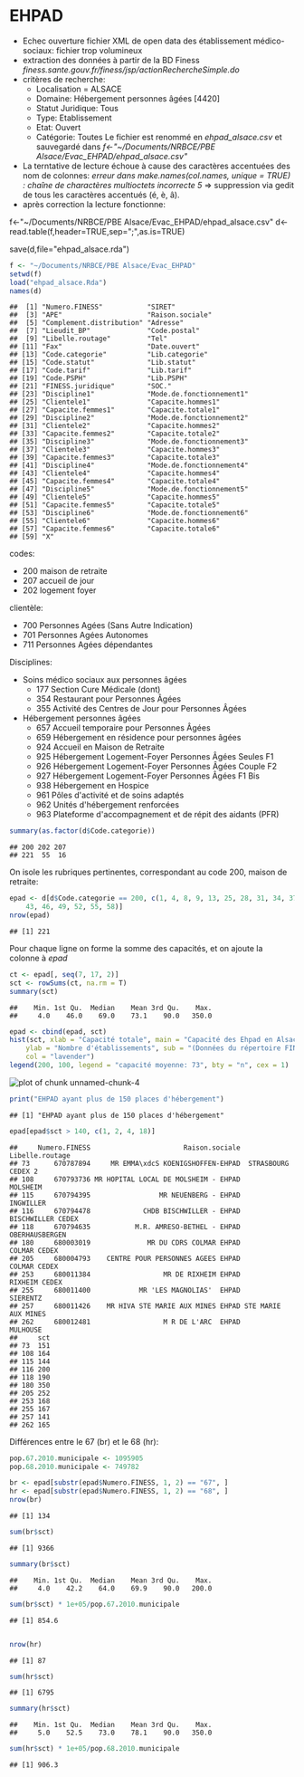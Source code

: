 EHPAD
========================================================

- Echec ouverture fichier XML de open data des établissement médico-sociaux: fichier trop volumineux
- extraction des données à partir de la BD Finess *finess.sante.gouv.fr/finess/jsp/actionRechercheSimple.do*
- critères de recherche: 
  - Localisation = ALSACE
  - Domaine: Hébergement personnes âgées [4420]
  - Statut Juridique: Tous
  - Type: Etablissement
  - Etat: Ouvert
  - Catégorie: Toutes
Le fichier est renommé en *ehpad_alsace.csv* et sauvegardé dans *f<-"~/Documents/NRBCE/PBE Alsace/Evac_EHPAD/ehpad_alsace.csv"*
- La terntative de lecture échoue à cause des caractères accentuées des nom de colonnes: *erreur dans make.names(col.names, unique = TRUE) :  chaîne de charactères multioctets incorrecte 5* => suppression via gedit de tous les caractères accentués (é, è, â).
- après correction la lecture fonctionne:

f<-"~/Documents/NRBCE/PBE Alsace/Evac_EHPAD/ehpad_alsace.csv"
d<-read.table(f,header=TRUE,sep=";",as.is=TRUE)

save(d,file="ehpad_alsace.rda")

```r
f <- "~/Documents/NRBCE/PBE Alsace/Evac_EHPAD"
setwd(f)
load("ehpad_alsace.Rda")
names(d)
```

```
##  [1] "Numero.FINESS"           "SIRET"                  
##  [3] "APE"                     "Raison.sociale"         
##  [5] "Complement.distribution" "Adresse"                
##  [7] "Lieudit_BP"              "Code.postal"            
##  [9] "Libelle.routage"         "Tel"                    
## [11] "Fax"                     "Date.ouvert"            
## [13] "Code.categorie"          "Lib.categorie"          
## [15] "Code.statut"             "Lib.statut"             
## [17] "Code.tarif"              "Lib.tarif"              
## [19] "Code.PSPH"               "Lib.PSPH"               
## [21] "FINESS.juridique"        "SOC."                   
## [23] "Discipline1"             "Mode.de.fonctionnement1"
## [25] "Clientele1"              "Capacite.hommes1"       
## [27] "Capacite.femmes1"        "Capacite.totale1"       
## [29] "Discipline2"             "Mode.de.fonctionnement2"
## [31] "Clientele2"              "Capacite.hommes2"       
## [33] "Capacite.femmes2"        "Capacite.totale2"       
## [35] "Discipline3"             "Mode.de.fonctionnement3"
## [37] "Clientele3"              "Capacite.hommes3"       
## [39] "Capacite.femmes3"        "Capacite.totale3"       
## [41] "Discipline4"             "Mode.de.fonctionnement4"
## [43] "Clientele4"              "Capacite.hommes4"       
## [45] "Capacite.femmes4"        "Capacite.totale4"       
## [47] "Discipline5"             "Mode.de.fonctionnement5"
## [49] "Clientele5"              "Capacite.hommes5"       
## [51] "Capacite.femmes5"        "Capacite.totale5"       
## [53] "Discipline6"             "Mode.de.fonctionnement6"
## [55] "Clientele6"              "Capacite.hommes6"       
## [57] "Capacite.femmes6"        "Capacite.totale6"       
## [59] "X"
```

codes:
- 200 maison de retraite
- 207 accueil de jour
- 202 logement foyer

clientèle:
- 700 Personnes Agées (Sans Autre Indication)
- 701 Personnes Agées Autonomes
- 711 Personnes Agées dépendantes

Disciplines:
- Soins médico sociaux aux personnes âgées
  - 177 Section Cure Médicale (dont)
  - 354 Restaurant pour Personnes Âgées
  - 355 Activité des Centres de Jour pour Personnes Âgées
- Hébergement personnes âgées
  - 657 Accueil temporaire pour Personnes Âgées
  - 659 Hébergement en résidence pour personnes âgées
  - 924 Accueil en Maison de Retraite
  - 925 Hébergement Logement-Foyer Personnes Âgées Seules F1
  - 926 Hébergement Logement-Foyer Personnes Âgées Couple F2
  - 927 Hébergement Logement-Foyer Personnes Âgées F1 Bis
  - 938 Hébergement en Hospice
  - 961 Pôles d'activité et de soins adaptés
  - 962 Unités d'hébergement renforcées
  - 963 Plateforme d'accompagnement et de répit des aidants (PFR)



```r
summary(as.factor(d$Code.categorie))
```

```
## 200 202 207 
## 221  55  16
```

On isole les rubriques pertinentes, correspondant au code 200, maison de retraite:

```r
epad <- d[d$Code.categorie == 200, c(1, 4, 8, 9, 13, 25, 28, 31, 34, 37, 40, 
    43, 46, 49, 52, 55, 58)]
nrow(epad)
```

```
## [1] 221
```

Pour chaque ligne on forme la somme des capacités, et on ajoute la colonne à *epad*

```r
ct <- epad[, seq(7, 17, 2)]
sct <- rowSums(ct, na.rm = T)
summary(sct)
```

```
##    Min. 1st Qu.  Median    Mean 3rd Qu.    Max. 
##     4.0    46.0    69.0    73.1    90.0   350.0
```

```r
epad <- cbind(epad, sct)
hist(sct, xlab = "Capacité totale", main = "Capacité des Ehpad en Alsace", 
    ylab = "Nombre d'établissements", sub = "(Données du répertoire FINESS au 1/08/2013)", 
    col = "lavender")
legend(200, 100, legend = "capacité moyenne: 73", bty = "n", cex = 1)
```

![plot of chunk unnamed-chunk-4](figure/unnamed-chunk-4.png) 

```r
print("EHPAD ayant plus de 150 places d'hébergement")
```

```
## [1] "EHPAD ayant plus de 150 places d'hébergement"
```

```r
epad[epad$sct > 140, c(1, 2, 4, 18)]
```

```
##     Numero.FINESS                       Raison.sociale     Libelle.routage
## 73      670787894     MR EMMA\xdcS KOENIGSHOFFEN-EHPAD  STRASBOURG CEDEX 2
## 108     670793736 MR HOPITAL LOCAL DE MOLSHEIM - EHPAD            MOLSHEIM
## 115     670794395                 MR NEUENBERG - EHPAD           INGWILLER
## 116     670794478             CHDB BISCHWILLER - EHPAD   BISCHWILLER CEDEX
## 118     670794635           M.R. AMRESO-BETHEL - EHPAD      OBERHAUSBERGEN
## 180     680003019              MR DU CDRS COLMAR EHPAD        COLMAR CEDEX
## 205     680004793    CENTRE POUR PERSONNES AGEES EHPAD        COLMAR CEDEX
## 253     680011384                  MR DE RIXHEIM EHPAD       RIXHEIM CEDEX
## 255     680011400            MR 'LES MAGNOLIAS'  EHPAD            SIERENTZ
## 257     680011426    MR HIVA STE MARIE AUX MINES EHPAD STE MARIE AUX MINES
## 262     680012481                  M R DE L'ARC  EHPAD            MULHOUSE
##     sct
## 73  151
## 108 164
## 115 144
## 116 200
## 118 190
## 180 350
## 205 252
## 253 168
## 255 167
## 257 141
## 262 165
```

Différences entre le 67 (br) et le 68 (hr):

```r
pop.67.2010.municipale <- 1095905
pop.68.2010.municipale <- 749782

br <- epad[substr(epad$Numero.FINESS, 1, 2) == "67", ]
hr <- epad[substr(epad$Numero.FINESS, 1, 2) == "68", ]
nrow(br)
```

```
## [1] 134
```

```r
sum(br$sct)
```

```
## [1] 9366
```

```r
summary(br$sct)
```

```
##    Min. 1st Qu.  Median    Mean 3rd Qu.    Max. 
##     4.0    42.2    64.0    69.9    90.0   200.0
```

```r
sum(br$sct) * 1e+05/pop.67.2010.municipale
```

```
## [1] 854.6
```

```r

nrow(hr)
```

```
## [1] 87
```

```r
sum(hr$sct)
```

```
## [1] 6795
```

```r
summary(hr$sct)
```

```
##    Min. 1st Qu.  Median    Mean 3rd Qu.    Max. 
##     5.0    52.5    73.0    78.1    90.0   350.0
```

```r
sum(hr$sct) * 1e+05/pop.68.2010.municipale
```

```
## [1] 906.3
```





